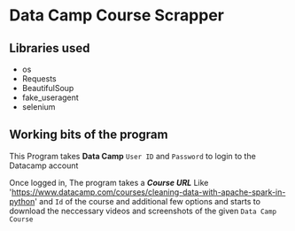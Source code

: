 # Data Camp Course Scrapper

## Libraries used
- os
- Requests
- BeautifulSoup
- fake_useragent
- selenium

## Working bits of the program
This Program takes **Data Camp** `User ID` and `Password` to login to the Datacamp account 

Once logged in, The program takes a **_Course URL_** Like 'https://www.datacamp.com/courses/cleaning-data-with-apache-spark-in-python' and `Id` of the course and additional few options and starts to download the neccessary videos and screenshots of the given `Data Camp Course`

